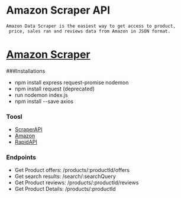 # Amazon Scraper API

```
Amazon Data Scraper is the easiest way to get access to product,
 price, sales ran and reviews data from Amazon in JSON format.

```


# [Amazon Scraper](https://easy-amazon-scraper.herokuapp.com/)


###Installations

- npm install express request-promise nodemon
- npm install request (deprecated)
- run nodemon index.js
- npm install --save axios



### Toosl

* [ScraperAPI](https://www.scraperapi.com/)
* [Amazon](https://www.amazon.com/dp/)
* [RapidAPI](https://rapidapi.com/)

### Endpoints

* Get Product offers:  /products/:productId/offers
* Get search results: /search/:searchQuery
* Get Product reviews: /products/:productId/reviews
* Get Product Details: /products/:productId
